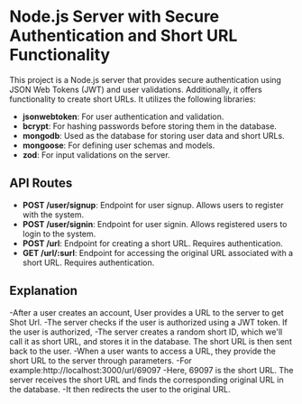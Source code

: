 # Node.js Server with Secure Authentication and Short URL Functionality

This project is a Node.js server that provides secure authentication using JSON Web Tokens (JWT) and user validations. Additionally, it offers functionality to create short URLs. It utilizes the following libraries:

- **jsonwebtoken**: For user authentication and validation.
- **bcrypt**: For hashing passwords before storing them in the database.
- **mongodb**: Used as the database for storing user data and short URLs.
- **mongoose**: For defining user schemas and models.
- **zod**: For input validations on the server.

## API Routes

- **POST /user/signup**: Endpoint for user signup. Allows users to register with the system.
- **POST /user/signin**: Endpoint for user signin. Allows registered users to login to the system.
- **POST /url**: Endpoint for creating a short URL. Requires authentication.
- **GET /url/:surl**: Endpoint for accessing the original URL associated with a short URL. Requires authentication.

## Explanation

-After a user creates an account, User provides a URL to the server to get Shot Url. 
-The server checks if the user is authorized using a JWT token. If the user is authorized, 
-The server creates a random short ID, which we'll call it as short URL, and stores it in the database. The short URL is then sent back to the user.
-When a user wants to access a URL, they provide the short URL to the server through parameters.
-For example:http://localhost:3000/url/69097
-Here, 69097 is the short URL. The server receives the short URL and finds the corresponding original URL in the database. 
-It then redirects the user to the original URL.




